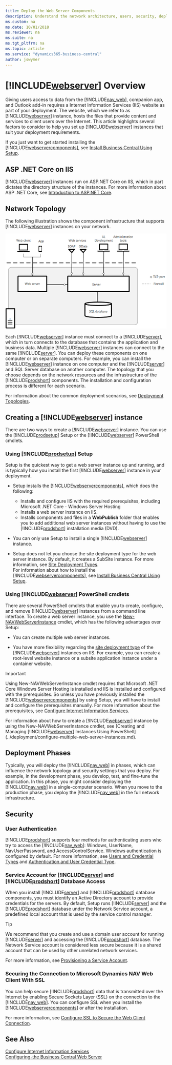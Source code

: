```yaml
---
title: Deploy the Web Server Components
description: Understand the network architecture, users, security, deployment phases for installing and configuring the Business Central Web Server Components.
ms.custom: na
ms.date: 10/01/2018
ms.reviewer: na
ms.suite: na
ms.tgt_pltfrm: na
ms.topic: article
ms.service: "dynamics365-business-central"
author: jswymer
---
```

# [!INCLUDE[webserver](../developer/includes/webserver.md)] Overview

Giving users access to data from the [!INCLUDE[nav_web](../developer/includes/nav_web_md.md)], companion app, and Outlook add-in requires a Internet Information Services (IIS) website as part of your deployment. The website, which we refer to as [!INCLUDE[webserver](../developer/includes/webserver.md)] instance, hosts the files that provide content and services to client users over the Internet. This article highlights several factors to consider to help you set up [!INCLUDE[webserver](../developer/includes/webserver.md)] instances that suit your deployment requirements.

If you just want to get started installing the [!INCLUDE[webservercomponents](../developer/includes/webservercomponents.md)], see [Install Business Central Using Setup](install-using-setup.md).

## ASP .NET Core on IIS
[!INCLUDE[webserver](../developer/includes/webserver.md)] instances run on ASP.NET Core on IIS, which in part dictates the directory structure of the instances. For more information about ASP .NET Core, see [Introduction to ASP.NET Core](https://docs.microsoft.com/en-us/aspnet/core/).

## Network Topology
The following illustration shows the component infrastructure that supports [!INCLUDE[webserver](../developer/includes/webserver.md)] instances on your network.  

 ![Installation on one computer](../media/single-computer-topology.png "Installation on one computer")   

Each [!INCLUDE[webserver](../developer/includes/webserver.md)] instance must connect to a [!INCLUDE[server](../developer/includes/server.md)], which in turn connects to the database that contains the application and business data. Multiple [!INCLUDE[webserver](../developer/includes/webserver.md)] instances can connect to the same [!INCLUDE[server](../developer/includes/server.md)]. You can deploy these components on one computer or on separate computers. For example, you can install the [!INCLUDE[webserver](../developer/includes/webserver.md)] instance on one computer and the [!INCLUDE[server](../developer/includes/server.md)] and SQL Server database on another computer. The topology that you choose depends on the network resources and the infrastructure of the [!INCLUDE[prodshort](../developer/includes/prodshort.md)] components. The installation and configuration process is different for each scenario.

For information about the common deployment scenarios, see [Deployment Topologies](deployment-scenarios.md).  

##  Creating a [!INCLUDE[webserver](../developer/includes/webserver.md)] instance  

There are two ways to create a [!INCLUDE[webserver](../developer/includes/webserver.md)] instance. You can use the [!INCLUDE[prodsetup](../developer/includes/prodsetup.md)] Setup or the [!INCLUDE[webserver](../developer/includes/webserver.md)] PowerShell cmdlets.

### Using [!INCLUDE[prodsetup](../developer/includes/prodsetup.md)] Setup
Setup is the quickest way to get a web server instance up and running, and is typically how you install the first [!INCLUDE[webserver](../developer/includes/webserver.md)] instance in your deployment.

-   Setup installs the [!INCLUDE[webservercomponents](../developer/includes/webservercomponents.md)], which does the following:

    -   Installs and configure IIS with the required prerequisites, including Microsoft .NET Core - Windows Server Hosting <!--[Microsoft .NET Core - Windows Server Hosting package](https://aka.ms/dotnetcore.2.0.0-windowshosting)-->
    -   Installs a web server instance on IIS.
    -   Installs components and files in a **WebPublish** folder that enables you to add additional web server instances without having to use the [!INCLUDE[prodshort](../developer/includes/prodshort.md)] installation media (DVD).

-   You can only use Setup to install a single [!INCLUDE[webserver](../developer/includes/webserver.md)] instance.

-   Setup does not let you choose the site deployment type for the web server instance. By default, it creates a SubSite instance. For more information, see [Site Deployment Types](configure-multiple-web-server-instances.md#WebClientonIIS).    
For information about how to install the [!INCLUDE[webservercomponents](../developer/includes/webservercomponents.md)], see [Install Business Central Using Setup](install-using-setup.md).

### Using [!INCLUDE[webserver](../developer/includes/webserver.md)] PowerShell cmdlets
There are several PowerShell cmdlets that enable you to create, configure, and remove [!INCLUDE[webserver](../developer/includes/webserver.md)] instances from a command line interface. To create a web server instance, you use the [New-NAVWebServerInstance](https://docs.microsoft.com/en-us/powershell/module/microsoft.dynamics.nav.management/new-navwebserverinstance) cmdlet, which has the following advantages over Setup:

-   You can create multiple web server instances.

-   You have more flexibility regarding the [site deployment type](configure-multiple-web-server-instances.md#WebClientonIIS) of the [!INCLUDE[webserver](../developer/includes/webserver.md)] instances on IIS. For example, you can create a root-level website instance  or a subsite application instance under a container website.

> [!IMPORTANT]
>Using  New-NAVWebServerInstance cmdlet requires that Microsoft .NET Core Windows Server Hosting is installed and IIS is installed and configured with the prerequisites. So unless you have previously installed the [!INCLUDE[webservercomponents](../developer/includes/webservercomponents.md)] by using Setup, you will have to install and configure the prerequisites manually. For more information about the prerequisites, see
[Configure Internet Information Services](configure-iis.md).

For information about how to create a [!INCLUDE[webserver](../developer/includes/webserver.md)] instance by using the New-NAVWebServerInstance cmdlet, see [Creating and Managing [!INCLUDE[webserver](../developer/includes/webserver.md)] Instances Using PowerShell](../deployment/configure-multiple-web-server-instances.md).

## Deployment Phases  
 Typically, you will deploy the [!INCLUDE[nav_web](../developer/includes/nav_web_md.md)] in phases, which can influence the network topology and security settings that you deploy. For example, in the development phase, you develop, test, and fine-tune the application. In this phase, you might consider deploying the [!INCLUDE[nav_web](../developer/includes/nav_web_md.md)] in a single-computer scenario. When you move to the production phase, you deploy the [!INCLUDE[nav_web](../developer/includes/nav_web_md.md)] in the full network infrastructure.  

## Security  

### User Authentication  
 [!INCLUDE[prodshort](../developer/includes/prodshort.md)] supports four methods for authenticating users who try to access the [!INCLUDE[nav_web](../developer/includes/nav_web_md.md)]: Windows, UserName, NavUserPassword, and AccessControlService. Windows authentication is configured by default. For more information, see [Users and Credential Types](../administration/users-credential-types.md) and [Authentication and User Credential Type](../administration/users-credential-types.md).  

### Service Account for [!INCLUDE[server](../developer/includes/server.md)] and [!INCLUDE[prodshort](../developer/includes/prodshort.md)] Database Access  
 When you install [!INCLUDE[server](../developer/includes/server.md)] and [!INCLUDE[prodshort](../developer/includes/prodshort.md)] database components, you must identify an Active Directory account to provide credentials for the servers. By default, Setup runs [!INCLUDE[server](../developer/includes/server.md)] and the [!INCLUDE[prodshort](../developer/includes/prodshort.md)] database under the Network Service account, a predefined local account that is used by the service control manager.  

> [!TIP]  
>  We recommend that you create and use a domain user account for running [!INCLUDE[server](../developer/includes/server.md)] and accessing the [!INCLUDE[prodshort](../developer/includes/prodshort.md)] database. The Network Service account is considered less secure because it is a shared account that can be used by other unrelated network services.  

For more information, see [Provisioning a Service Account](provision-server-account.md).  

### Securing the Connection to Microsoft Dynamics NAV Web Client With SSL  
You can help secure [!INCLUDE[prodshort](../developer/includes/prodshort.md)] data that is transmitted over the Internet by enabling Secure Sockets Layer \(SSL\) on the connection to the [!INCLUDE[nav_web](../developer/includes/nav_web_md.md)]. You can configure SSL when you install the [!INCLUDE[webservercomponents](../developer/includes/webservercomponents.md)] or after the installation.  

 For more information, see [Configure SSL to Secure the Web Client Connection](configure-ssl-web-client-connection.md).  

## See Also  
 [Configure Internet Information Services](configure-iis.md)  
 [Configuring-the Business Central Web Server](../administration/configure-web-server.md)  
